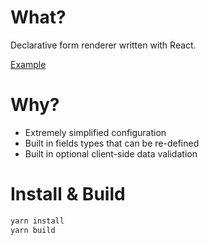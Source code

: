 # What?

Declarative form renderer written with React.

[Example](https://github.com/jmas/form/blob/master/example/)

# Why?

* Extremely simplified configuration
* Built in fields types that can be re-defined
* Built in optional client-side data validation

# Install & Build

```sh
yarn install
yarn build
```
